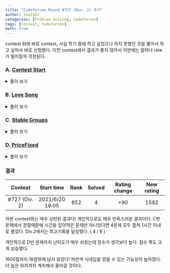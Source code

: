 ```yaml
---
title: "Codeforces Round #727 (Div. 2) 후기"
author: Joe2357
categories: [Problem Solving, Codeforces]
tags: [Contest, Codeforces]
math: true
---
```


contest 뒤에 바로 contest, 사실 학기 중에 하고 싶었으나 하지 못했던 것을 몰아서 하고 싶어서 바로 신청했다. 이전 contest에서 결과가 좋지 않아서 이번에는 얼마나 rate가 떨어질까 걱정된다.

### A. [Contest Start](https://codeforces.com/contest/1539/problem/A)

<details markdown="1"><summary>풀이 보기</summary>
#### 풀이

A 문제 치고 엄청 까다로운 문제였다. 실제로 통계로도 A 문제를 푼 사람보다 B문제를 푼 사람이 더 많다. 수학 문제치고 고려할 부분이 많은 문제이다.

기본적인 사항을 정리해보자.  
우선 가장 뒤에 contest를 끝내는 사람의 dissatisfaction은 $0$이다. 그 이전에 contest를 끝낸 사람의 dissatisfaction은 $1$이다. 이런 식으로 계속 1씩 증가하다가 증가가 끝나는 지점은 특정 사람의 dissatisfaction이 $t / x$가 되는 시점이 될 것이다.  
문제는 contest에 참여한 사람들의 수로 수열을 만들 때 최대로 증가할 수 있는 수가 정해져 있다는 것이다. 사람의 수 $n$이 충분히 크다면 $0$부터 시작해서 $t / x$까지 증가하는 dissatisfaction을 만들고 나머지 사람들의 dissatisfaction을 $t / x$로 계산해서 더할 수 있지만, $n$이 작다면 첫 번째 사람이 contest를 끝내기 전에 사람이 부족해져 dissatisfaction이 $t / x$에 미치지 못하는 경우가 발생한다.

위 사항을 생각하여 고려 사항을 간단히 정리하면 아래와 같다.

- $n$이 충분히 크다면 $0$부터 시작하여 $t / x$로 끝나는 공차가 1인 <u>등차수열</u>을 만들고 나머지 사람들의 dissatisfaction을 $t / x$로 계산 가능하다.
- $n$이 작다면 $0$부터 시작하여 $n - 1$로 끝나는 공차가 1인 등차수열까지만 만들 수 있다.

위 사항을 생각하며 경우에 따른 값만 정리하면 답을 얻을 수 있다.

#### 코드

```c
#include <stdio.h>

int main() {
    int k;
    scanf("%d", &k);
    while (k--) {
        long long n, x, t;
        scanf("%lld %lld %lld", &n, &x, &t);
        long long d = t / x;

        if (n >= d + 1) {
            printf("%lld\n", ((d) * (d + 1) / 2) + (d * (n - d - 1)));
        }
        else {
            printf("%lld\n", (n - 1) * (n) / 2);
        }
    }
    return 0;
}
```

</details>

### B. [Love Song](https://codeforces.com/contest/1539/problem/B)

<details markdown="1"><summary>풀이 보기</summary>
#### 풀이

문자열에서 알파벳 순서에 따라 몇번 적을지 정해진다고 되있다. 'a'라면 1번, 'b'라면 2번 적힌 새로운 문자열을 만들어야하는데, 출력은 숫자만 하면 되므로 글자 수만 세서 저장해두자.

문제에서는 문자열 간격에 대한 **쿼리**가 여러번 주어지는데, 경험상 <u>처음 주어진 조건에서 바뀌지 않고 여러 쿼리를 수행하는 문제</u>는 dp 등을 이용하여 답을 모두 구한 후 출력하는 방법이 정해라고 생각한다. 그래서 dp 누적합 방법을 이용하여 0부터 k까지의 생성될 글자 수를 저장해두는 방법으로 문제를 풀었다.

#### 코드

```c
#include <stdio.h>

#define MAX_IDX (int)(1e5 + 1)

int dp[MAX_IDX];

int main() {
    int n, q;
    scanf("%d %d", &n, &q);
    char str[MAX_IDX];
    scanf("%s", str);

    for (int i = 1; i <= n; ++i) {
        dp[i] = dp[i - 1] + str[i - 1] - 'a' + 1;
    }

    while (q--) {
        int a, b;
        scanf("%d %d", &a, &b);
        printf("%d\n", dp[b] - dp[a - 1]);
    }
    return 0;
}
```

#### 여담

```c
long long dp[MAX_IDX] = {0};
```

위의 코드를 main 함수에 넣는 것이 `compilation error` 결과를 리턴했다. 배열은 전역으로 만들어야할 것 같다.

</details>

### C. [Stable Groups](https://codeforces.com/contest/1539/problem/C)

<details markdown="1"><summary>풀이 보기</summary>
#### 풀이

원리는 생각보다 간단한데, 여러모로 애먹은 문제이다.

결론부터 말하자면 그리디 문제이다. 우선 모든 사람들을 오름차순으로 정렬한다. 그리고 <u>사람을 추가하지 않고 서로 묶을 수 있는 그룹인지 검사</u>한다. 만약 사람이 추가로 필요하다면 새로 그룹을 만들고 "필요한 사람 수를 따로 다른 배열에 추가로 저장"한다. 이렇게 하면 사람을 추가하지 않고 만들 수 있는 최소의 그룹의 개수를 구할 수 있다.

이제 사람을 추가하여 그룹을 합치는 작업을 한다. 위에서 저장한 배열을 재정렬하여 작은 순으로 나열하고, 그 순서에 맞춰 $k$에서 사람을 빼가며 그룹을 합친다. 만약 사람이 부족하여 더 이상 그룹을 합칠 수 없다면, 현재 남은 그룹이 정답이 된다.

#### 코드

```c
#include <stdio.h>

typedef unsigned long long ll;
#define MAX_IDX (int)2e5

ll arr[MAX_IDX];
ll result;
ll A[MAX_IDX];
int len;
int n;
ll k, x;

int cmp(ll* a, ll *b) {
    if (*a > *b) {
        return 1;
    }
    else if (*a == *b) {
        return 0;
    }
    else {
        return -1;
    }
}

int main() {
    scanf("%d %llu %llu", &n, &k, &x);

    for (int i = 0; i < n; ++i) {
        scanf("%llu", arr + i);
    }

    qsort(arr, n, sizeof(ll), cmp);

    result = 1;
    for (int i = 1; i < n; ++i) {
        if (arr[i - 1] + x < arr[i]) {
            ll a = (arr[i] - arr[i - 1] - 1) / x;
            A[len++] = a;
            ++result;
        }
    }

    if (len > 0) {
        qsort(A, len, sizeof(ll), cmp);
    }

    for (int i = 0; i < len; ++i) {
        if (k >= A[i]) {
            --result;
            k -= A[i];
        }
        else {
            break;
        }
    }

    printf("%llu", result);
    return 0;
}
```

#### 여담

저번 contest에서도 그랬지만, long long 타입의 qsort 정렬이 이상하다.

```c
int cmp(long long* a, long long* b) {
    return *a > *b
}
```

위의 cmp 함수가 작동하지 않는 것 같다. 심지어 값의 범위가 문제인지 long long도 부족해서 unsigned long long을 대신 사용했다. int에서의 정렬은 제대로 되어서 사용하는 정렬 방법인데, long long에서는 먹히지 않아 시간을 많이 잡아먹는다. cmp 함수를 더 정교하게 만드는 식으로 방향을 잡아야겠다.

</details>

### D. [PriceFixed](https://codeforces.com/contest/1539/problem/D)

<details markdown="1"><summary>풀이 보기</summary>
#### 풀이
D번 문제치고는 원리가 간단해서 이해하기가 쉬운 문제였다. 아니 그냥 내가 그리디에 강한건가?

모든 물건의 가격은 기본 $2$원이고 이미 $b_i$개의 물건을 샀다면 $1$원으로 물건을 살 수 있다. 이 때 할인된 가격으로 물건을 사는 것도 $b_i$에 영향을 줄 수 있다.

결국 할인을 최대한 이용하기 위해서는 **$b_i$가 가장 큰 물건부터 정가로 사는 방법**을 이용하면 된다. 이후 할인을 받을 수 있는 물건들을 $1$원을 주고 사서 물건을 계속해서 구입하고, 그것을 이용하여 다른 물건을 할인받는 연쇄적인 방법을 통하면 최대한 싸게 모든 물건을 구입할 수 있다.

위의 이론을 알고리즘화하여 풀어쓰면 아래 절차와 같다.

1. 먼저 모든 물건을 $b_i$의 오름차순으로 정렬한다. 정렬하였다면 가장 앞의 물건을 할인받아 살 물건 순, 뒤의 물건들은 정가로 구매할 물건으로 생각하자.
2. 현재 가장 앞의 물건을 할인받아 살 수 있다면 할인받아 사고 다음 물건을 보자.
3. 만약 할인받을 수 없다면 뒤의 물건을 사며 앞의 물건을 할인받을 수 있는 상태를 만들자.
4. 2번과 3번 방법을 반복하며 모든 물건을 사들인다.

#### 코드

```c
#include <stdio.h>

typedef long long ll;
typedef struct Node {
    ll a, b;
} ND;

#define MAX_IDX (int)1e5

ND arr[MAX_IDX];
int n;
ll p;
ll result;

int cmp(ND* a, ND* b) {
    if (a->b > b->b) {
        return 1;
    }
    else if (a->b == b->b) {
        if (a->a > b->a) {
            return 1;
        }
        else {
            return -1;
        }
    }
    else {
        return -1;
    }
}

int main() {
    scanf("%d", &n);
    for (int i = 0; i < n; ++i) {
        ll a, b;
        scanf("%lld %lld", &a, &b);
        arr[i] = (ND) { a, b };
    }

    qsort(arr, n, sizeof(ND), cmp);
    int start = 0, end = n - 1;
    while (start <= end) {
        if (p >= arr[start].b) {
            result += arr[start].a;
            p += arr[start].a;
            ++start;
        }
        else if (start == end) {
            ll T = arr[start].b - p;
            if (T <= arr[start].a) {
                result += (2 * T);
                arr[start].a -= T;
                p += T;
            }
            else {
                result += (arr[start].a * 2);
                p += arr[start].a;
                ++start;
            }
        }
        else {
            if (arr[start].b - p >= arr[end].a) {
                result += (2 * arr[end].a);
                p += arr[end].a;
                --end;
            }
            else {
                ll T = arr[start].b - p;
                arr[end].a -= T;
                result += (2 * T);
                p = arr[start].b;
            }
        }
    }

    printf("%lld", result);
    return 0;
}
```

</details>

### 결과

|    Contest    |      Start time      | Rank | Solved | Rating change | New rating |
| :-----------: | :------------------: | :--: | :----: | :-----------: | :--------: |
| #727 (Div. 2) | 2021/6/20<br />19:05 | 852  |   4    |      +90      |    1582    |

저번 contest와는 매우 상반된 결과다! 개인적으로도 매우 만족스러운 결과이다. C번 문제에서 정렬때문에 시간을 잡아먹은 문제만 아니었다면 4문제 모두 합쳐 1시간 이내로 풀었다. Div.2에서는 최고기록을 달성했다. ( 4 / 6 )

개인적으로 D번 문제까지 난이도가 매우 쉬웠는데 등수가 생각보다 높다. 점수 폭도 크게 상승했다.

1600점까지 18점밖에 남지 않았다! 파란색 닉네임을 얻을 수 있는 가능성이 높아졌다. 더 높은 위치까지 계속해서 올라갈 것이다.

